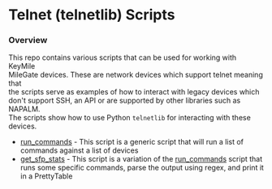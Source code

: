 # Telnet (telnetlib) Scripts

### Overview

This repo contains various scripts that can be used for working with KeyMile  
MileGate devices. These are network devices which support telnet meaning that  
the scripts serve as examples of how to interact with legacy devices which  
don't support SSH, an API or are supported by other libraries such as NAPALM.  
The scripts show how to use Python `telnetlib` for interacting with these  
devices.

* [run_commands](run_commands) - This script is a generic script that will run a list of commands against a list of devices
* [get_sfp_stats](get_sfp_stats) - This script is a variation of the [run_commands](run_commands) script that runs some specific commands, parse the output using regex, and print it in a PrettyTable
